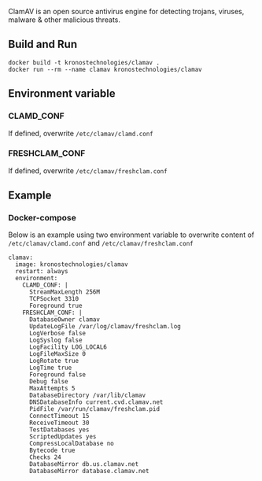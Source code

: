 ClamAV is an open source antivirus engine for detecting trojans, viruses, malware & other malicious threats.

## Build and Run
```
docker build -t kronostechnologies/clamav .
docker run --rm --name clamav kronostechnologies/clamav
```

## Environment variable
### CLAMD_CONF
If defined, overwrite `/etc/clamav/clamd.conf`

### FRESHCLAM_CONF
If defined, overwrite `/etc/clamav/freshclam.conf`

## Example
### Docker-compose
Below is an example using two environment variable to overwrite content of `/etc/clamav/clamd.conf` and `/etc/clamav/freshclam.conf`
```
clamav:
  image: kronostechnologies/clamav
  restart: always
  environment:
    CLAMD_CONF: |
      StreamMaxLength 256M
      TCPSocket 3310
      Foreground true
    FRESHCLAM_CONF: |
      DatabaseOwner clamav
      UpdateLogFile /var/log/clamav/freshclam.log
      LogVerbose false
      LogSyslog false
      LogFacility LOG_LOCAL6
      LogFileMaxSize 0
      LogRotate true
      LogTime true
      Foreground false
      Debug false
      MaxAttempts 5
      DatabaseDirectory /var/lib/clamav
      DNSDatabaseInfo current.cvd.clamav.net
      PidFile /var/run/clamav/freshclam.pid
      ConnectTimeout 15
      ReceiveTimeout 30
      TestDatabases yes
      ScriptedUpdates yes
      CompressLocalDatabase no
      Bytecode true
      Checks 24
      DatabaseMirror db.us.clamav.net
      DatabaseMirror database.clamav.net
```
